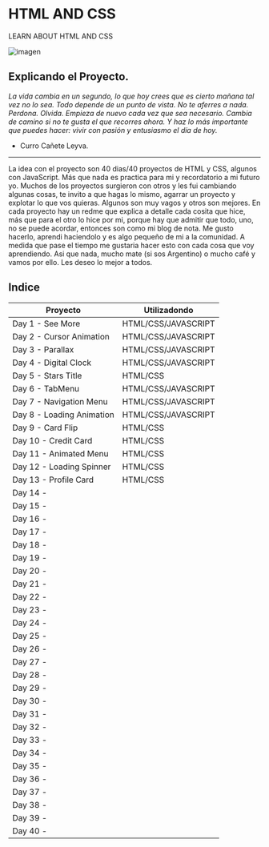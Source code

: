 # HTML AND CSS

LEARN ABOUT HTML AND CSS

![imagen](https://64.media.tumblr.com/77dad2397bb30c74e4399316a02ae58a/454840fd77a85f01-1c/s400x600/bf6a7bfa23c98f8c9ddcbd40087b32253db26de4.jpg)

## Explicando el Proyecto.

*La vida cambia en un segundo, lo que hoy crees que es cierto mañana tal vez no lo sea. Todo depende de un punto de vista. No te aferres a nada. Perdona. Olvida. Empieza de nuevo cada vez que sea necesario. Cambia de camino si no te gusta el que recorres ahora. Y haz lo más importante que puedes hacer: vivir con pasión y entusiasmo el día de hoy.*

- Curro Cañete Leyva. 

---------------------------------------

La idea con el proyecto son 40 dias/40 proyectos de HTML y CSS, algunos con JavaScript. Más que nada es practica para mi y recordatorio a mi futuro yo. Muchos de los proyectos surgieron con otros y les fui cambiando algunas cosas, te invito a que hagas lo mismo, agarrar un proyecto y explotar lo que vos quieras. Algunos son muy vagos y otros son mejores. 
En cada proyecto hay un redme que explica a detalle cada cosita que hice, más que para el otro lo hice por mi, porque hay que admitir que todo, uno, no se puede acordar, entonces son como mi blog de nota. Me gusto hacerlo, aprendi haciendolo y es algo pequeño de mi a la comunidad. 
A medida que pase el tiempo me gustaria hacer esto con cada cosa que voy aprendiendo. 
Asi que nada, mucho mate (si sos Argentino) o mucho café y vamos por ello. Les deseo lo mejor a todos. 

## Indice

Proyecto  | Utilizadondo
------------- | -------------
Day 1 - See More  | HTML/CSS/JAVASCRIPT
Day 2 - Cursor Animation  | HTML/CSS/JAVASCRIPT
Day 3 - Parallax  | HTML/CSS/JAVASCRIPT
Day 4 - Digital Clock | HTML/CSS/JAVASCRIPT
Day 5 - Stars Title | HTML/CSS
Day 6 - TabMenu | HTML/CSS/JAVASCRIPT
Day 7 - Navigation Menu | HTML/CSS/JAVASCRIPT
Day 8 - Loading Animation |HTML/CSS/JAVASCRIPT
Day 9 - Card Flip | HTML/CSS
Day 10 - Credit Card | HTML/CSS
Day 11 - Animated Menu | HTML/CSS
Day 12 - Loading Spinner | HTML/CSS
Day 13 - Profile Card | HTML/CSS
Day 14 - |
Day 15 - |
Day 16 - |
Day 17 - |
Day 18 - |
Day 19 - |
Day 20 - |
Day 21 - |
Day 22 - |
Day 23 - |
Day 24 - |
Day 25 - |
Day 26 - |
Day 27 - |
Day 28 - |
Day 29 - |
Day 30 - |
Day 31 - |
Day 32 - |
Day 33 - |
Day 34 - |
Day 35 - |
Day 36 - |
Day 37 - |
Day 38 - |
Day 39 - |
Day 40 - |
